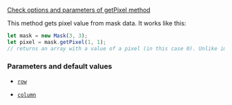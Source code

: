 [Check options and parameters of getPixel method](https://image-js.github.io/image-js-typescript/classes/Mask.html#getPixel 'github.io link')

This method gets pixel value from mask data. It works like this:

```ts
let mask = new Mask(3, 3);
let pixel = mask.getPixel(1, 1);
// returns an array with a value of a pixel (in this case 0). Unlike image.getPixel() this method gives only one value because Mask has only one channel.
```

### Parameters and default values

- [`row`](https://image-js.github.io/image-js-typescript/classes/Mask.html#getPixel 'github.io link')

- [`column`](https://image-js.github.io/image-js-typescript/classes/Mask.html#getPixel 'github.io link')
